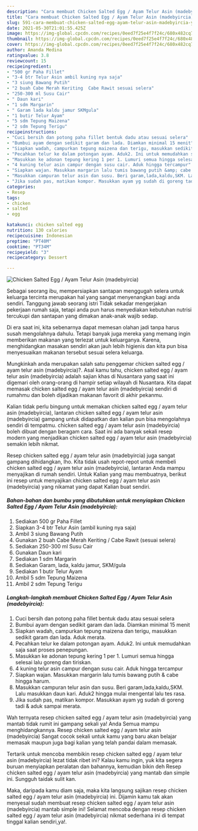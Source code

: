 ```yaml
---
description: "Cara membuat Chicken Salted Egg / Ayam Telur Asin (madebyircia) yang enak Untuk Jualan"
title: "Cara membuat Chicken Salted Egg / Ayam Telur Asin (madebyircia) yang enak Untuk Jualan"
slug: 591-cara-membuat-chicken-salted-egg-ayam-telur-asin-madebyircia-yang-enak-untuk-jualan
date: 2021-05-30T21:01:55.425Z
image: https://img-global.cpcdn.com/recipes/0eed7f25e4f7f24c/680x482cq70/chicken-salted-egg-ayam-telur-asin-madebyircia-foto-resep-utama.jpg
thumbnail: https://img-global.cpcdn.com/recipes/0eed7f25e4f7f24c/680x482cq70/chicken-salted-egg-ayam-telur-asin-madebyircia-foto-resep-utama.jpg
cover: https://img-global.cpcdn.com/recipes/0eed7f25e4f7f24c/680x482cq70/chicken-salted-egg-ayam-telur-asin-madebyircia-foto-resep-utama.jpg
author: Amanda Medina
ratingvalue: 3.8
reviewcount: 15
recipeingredient:
- "500 gr Paha Fillet"
- "3-4 btr Telur Asin ambil kuning nya saja"
- "3 siung Bawang Putih"
- "2 buah Cabe Merah Keriting  Cabe Rawit sesuai selera"
- "250-300 ml Susu Cair"
- " Daun kari"
- "1 sdm Margarin"
- " Garam lada kaldu jamur SKMgula"
- "1 butir Telur Ayam"
- "5 sdm Tepung Maizena"
- "2 sdm Tepung Terigu"
recipeinstructions:
- "Cuci bersih dan potong paha fillet bentuk dadu atau sesuai selera"
- "Bumbui ayam dengan sedikit garam dan lada. Diamkan minimal 15 menit"
- "Siapkan wadah, campurkan tepung maizena dan terigu, masukkan sedikit garam dan lada. Aduk merata."
- "Pecahkan telur ke dalam potongan ayam. Aduk2. Ini untuk memudahkan saja saat proses penepungan."
- "Masukkan ke adonan tepung kering 1 per 1. Lumuri semua hingga selesai lalu goreng dan tiriskan."
- "4 kuning telur asin campur dengan susu cair. Aduk hingga tercampur"
- "Siapkan wajan. Masukkan margarin lalu tumis bawang putih &amp; cabe hingga harum."
- "Masukkan campuran telur asin dan susu. Beri garam,lada,kaldu,SKM. Lalu masukkan daun kari. Aduk2 hingga mulai mengental lalu tes rasa."
- "Jika sudah pas, matikan kompor. Masukkan ayam yg sudah di goreng tadi &amp; aduk sampai merata."
categories:
- Resep
tags:
- chicken
- salted
- egg

katakunci: chicken salted egg 
nutrition: 130 calories
recipecuisine: Indonesian
preptime: "PT40M"
cooktime: "PT34M"
recipeyield: "3"
recipecategory: Dessert

---
```



![Chicken Salted Egg / Ayam Telur Asin (madebyircia)](https://img-global.cpcdn.com/recipes/0eed7f25e4f7f24c/680x482cq70/chicken-salted-egg-ayam-telur-asin-madebyircia-foto-resep-utama.jpg)

Sebagai seorang ibu, mempersiapkan santapan menggugah selera untuk keluarga tercinta merupakan hal yang sangat menyenangkan bagi anda sendiri. Tanggung jawab seorang istri Tidak sekadar mengerjakan pekerjaan rumah saja, tetapi anda pun harus menyediakan kebutuhan nutrisi tercukupi dan santapan yang dimakan anak-anak wajib sedap.

Di era  saat ini, kita sebenarnya dapat memesan olahan jadi tanpa harus susah mengolahnya dahulu. Tetapi banyak juga mereka yang memang ingin memberikan makanan yang terlezat untuk keluarganya. Karena, menghidangkan masakan sendiri akan jauh lebih higienis dan kita pun bisa menyesuaikan makanan tersebut sesuai selera keluarga. 



Mungkinkah anda merupakan salah satu penggemar chicken salted egg / ayam telur asin (madebyircia)?. Asal kamu tahu, chicken salted egg / ayam telur asin (madebyircia) adalah sajian khas di Nusantara yang saat ini digemari oleh orang-orang di hampir setiap wilayah di Nusantara. Kita dapat memasak chicken salted egg / ayam telur asin (madebyircia) sendiri di rumahmu dan boleh dijadikan makanan favorit di akhir pekanmu.

Kalian tidak perlu bingung untuk memakan chicken salted egg / ayam telur asin (madebyircia), lantaran chicken salted egg / ayam telur asin (madebyircia) gampang untuk didapatkan dan kalian pun bisa mengolahnya sendiri di tempatmu. chicken salted egg / ayam telur asin (madebyircia) boleh dibuat dengan beragam cara. Saat ini ada banyak sekali resep modern yang menjadikan chicken salted egg / ayam telur asin (madebyircia) semakin lebih nikmat.

Resep chicken salted egg / ayam telur asin (madebyircia) juga sangat gampang dihidangkan, lho. Kita tidak usah repot-repot untuk membeli chicken salted egg / ayam telur asin (madebyircia), lantaran Anda mampu menyajikan di rumah sendiri. Untuk Kalian yang mau membuatnya, berikut ini resep untuk menyajikan chicken salted egg / ayam telur asin (madebyircia) yang nikamat yang dapat Kalian buat sendiri.

<!--inarticleads1-->

##### Bahan-bahan dan bumbu yang dibutuhkan untuk menyiapkan Chicken Salted Egg / Ayam Telur Asin (madebyircia):

1. Sediakan 500 gr Paha Fillet
1. Siapkan 3-4 btr Telur Asin (ambil kuning nya saja)
1. Ambil 3 siung Bawang Putih
1. Gunakan 2 buah Cabe Merah Keriting / Cabe Rawit (sesuai selera)
1. Sediakan 250-300 ml Susu Cair
1. Gunakan  Daun kari
1. Sediakan 1 sdm Margarin
1. Sediakan  Garam, lada, kaldu jamur, SKM/gula
1. Sediakan 1 butir Telur Ayam
1. Ambil 5 sdm Tepung Maizena
1. Ambil 2 sdm Tepung Terigu




<!--inarticleads2-->

##### Langkah-langkah membuat Chicken Salted Egg / Ayam Telur Asin (madebyircia):

1. Cuci bersih dan potong paha fillet bentuk dadu atau sesuai selera
1. Bumbui ayam dengan sedikit garam dan lada. Diamkan minimal 15 menit
1. Siapkan wadah, campurkan tepung maizena dan terigu, masukkan sedikit garam dan lada. Aduk merata.
1. Pecahkan telur ke dalam potongan ayam. Aduk2. Ini untuk memudahkan saja saat proses penepungan.
1. Masukkan ke adonan tepung kering 1 per 1. Lumuri semua hingga selesai lalu goreng dan tiriskan.
1. 4 kuning telur asin campur dengan susu cair. Aduk hingga tercampur
1. Siapkan wajan. Masukkan margarin lalu tumis bawang putih &amp; cabe hingga harum.
1. Masukkan campuran telur asin dan susu. Beri garam,lada,kaldu,SKM. Lalu masukkan daun kari. Aduk2 hingga mulai mengental lalu tes rasa.
1. Jika sudah pas, matikan kompor. Masukkan ayam yg sudah di goreng tadi &amp; aduk sampai merata.




Wah ternyata resep chicken salted egg / ayam telur asin (madebyircia) yang mantab tidak rumit ini gampang sekali ya! Anda Semua mampu menghidangkannya. Resep chicken salted egg / ayam telur asin (madebyircia) Sangat cocok sekali untuk kamu yang baru akan belajar memasak maupun juga bagi kalian yang telah pandai dalam memasak.

Tertarik untuk mencoba membikin resep chicken salted egg / ayam telur asin (madebyircia) lezat tidak ribet ini? Kalau kamu ingin, yuk kita segera buruan menyiapkan peralatan dan bahannya, kemudian bikin deh Resep chicken salted egg / ayam telur asin (madebyircia) yang mantab dan simple ini. Sungguh taidak sulit kan. 

Maka, daripada kamu diam saja, maka kita langsung sajikan resep chicken salted egg / ayam telur asin (madebyircia) ini. Dijamin kamu tak akan menyesal sudah membuat resep chicken salted egg / ayam telur asin (madebyircia) mantab simple ini! Selamat mencoba dengan resep chicken salted egg / ayam telur asin (madebyircia) nikmat sederhana ini di tempat tinggal kalian sendiri,ya!.

